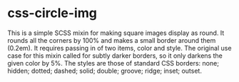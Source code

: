 # css-circle-img

This is a simple SCSS mixin for making square images display as round. It rounds all the corners by 100% and makes a small border around them (0.2em).
It requires passing in of two items, color and style. The original use case for this mixin called for subtly darker borders, so it only darkens the given color by 5%.
The styles are those of standard CSS borders: none; hidden; dotted; dashed; solid; double; groove; ridge; inset; outset.
